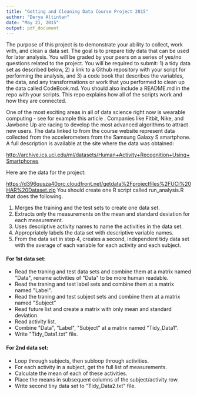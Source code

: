 ```yaml
---
title: "Getting and Cleaning Data Course Project 2015"
author: "Derya Altintan"
date: "May 21, 2015"
output: pdf_document
---
```


The purpose of this project is to demonstrate your ability to collect, work with, and clean a data set. The goal is to prepare tidy data that can be used for later analysis. You will be graded by your peers on a series of yes/no questions related to the project. You will be required to submit: 1) a tidy data set as described below, 2) a link to a Github repository with your script for performing the analysis, and 3) a code book that describes the variables, the data, and any transformations or work that you performed to clean up the data called CodeBook.md. You should also include a README.md in the repo with your scripts. This repo explains how all of the scripts work and how they are connected.  

One of the most exciting areas in all of data science right now is wearable computing - see for example this article . Companies like Fitbit, Nike, and Jawbone Up are racing to develop the most advanced algorithms to attract new users. The data linked to from the course website represent data collected from the accelerometers from the Samsung Galaxy S smartphone. A full description is available at the site where the data was obtained: 

http://archive.ics.uci.edu/ml/datasets/Human+Activity+Recognition+Using+Smartphones 

Here are the data for the project: 

https://d396qusza40orc.cloudfront.net/getdata%2Fprojectfiles%2FUCI%20HAR%20Dataset.zip 
You should create one R script called run_analysis.R that does the following. 

1. Merges the training and the test sets to create one data set.
2. Extracts only the measurements on the mean and standard deviation for each measurement.
3. Uses descriptive activity names to name the activities in the data set.
4. Appropriately labels the data set with descriptive variable names. 
5. From the data set in step 4, creates a second, independent tidy data set with the average of each variable for each activity and each subject.

#### For 1st data set:

- Read the traning and test data sets and combine them at a matrix named "Data", rename activities of "Data" to be more human readable.
- Read the traning and test label sets and combine them at a matrix named "Label".
- Read the traning and test subject sets and combine them at a matrix named "Subject"
- Read future list and create a matrix with only mean and standard deviation.
- Read activity list. 
- Combine "Data", "Label", "Subject"  at a matrix named "Tidy_Data1".
- Write "Tidy_Data1.txt" file. 

#### For 2nd data set:

- Loop through subjects, then subloop through activities.
- For each activity in a subject, get the full list of measurements.
- Calculate the mean of each of these activities.
- Place the means in subsequent columns of the subject/activity row.
- Write second tiny data set to "Tidy_Data2.txt" file.